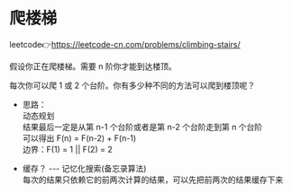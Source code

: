 # 爬楼梯  
leetcode👉https://leetcode-cn.com/problems/climbing-stairs/  

假设你正在爬楼梯。需要 n 阶你才能到达楼顶。  

每次你可以爬 1 或 2 个台阶。你有多少种不同的方法可以爬到楼顶呢？  
 
- 思路：  
  动态规划  
  结果最后一定是从第 n-1 个台阶或者是第 n-2 个台阶走到第 n 个台阶  
  可以得出 F(n) = F(n-2) + F(n-1)  
  边界：F(1) = 1 || F(2) = 2  

- 缓存？ --- 记忆化搜索(备忘录算法)  
  每次的结果只依赖它的前两次计算的结果，可以先把前两次的结果缓存下来  